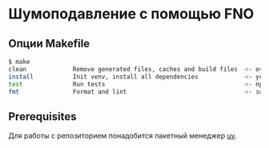 # Шумоподавление с помощью FNO

## Опции Makefile

```bash
$ make 
clean             Remove generated files, caches and build files  <- очистка сгенерированных файлов и кэшей
install           Init venv, install all dependencies             <- установка зависимостей
test              Run tests                                       <- прогон тестов
fmt               Format and lint                                 <- запуск линтеров и форматтеров
```

## Prerequisites

Для работы с репозиторием понадобится пакетный менеджер [uv](https://docs.astral.sh/uv/getting-started/installation/).
